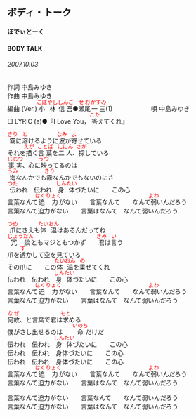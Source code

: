 <style type="text/css">
	ruby{
	    ruby-position: over;
	}
	ruby > rt{font-size: 12px;color:red;}
	p{font:16px;font-size: '楷体'}
</style>
## ボディ・トーク
#### ぼでぃとーく
#### BODY TALK
###### 2007.10.03

作詞     中島みゆき　　　　　   
作曲      中島みゆき  　　　   
編曲 (Ver.) <ruby><rb>小林</rb><rp>(</rp><rt>こばやし</rt><rp>)</rp></ruby><ruby><rb>信吾</rb><rp>(</rp><rt>しんご</rt><rp>)</rp></ruby>●<ruby><rb>瀬尾</rb><rp>(</rp><rt>せお</rt><rp>)</rp></ruby><ruby><rb>一三</rb><rp>(</rp><rt>かずみ</rt><rp>)</rp></ruby>(1)　　　　　　
唄     中島みゆき      
□ LYRIC (a)●『I Love You， <ruby><rb>答</rb><rp>(</rp><rt>こた</rt><rp>)</rp></ruby>えてくれ』   

<ruby><rb>霧</rb><rp>(</rp><rt>きり</rt><rp>)</rp></ruby>に<ruby><rb>溶</rb><rp>(</rp><rt>と</rt><rp>)</rp></ruby>けるように<ruby><rb>波</rb><rp>(</rp><rt>なみ</rt><rp>)</rp></ruby>が<ruby><rb>寄</rb><rp>(</rp><rt>よ</rt><rp>)</rp></ruby>せている   
それを<ruby><rb>描</rb><rp>(</rp><rt>えが</rt><rp>)</rp></ruby>く<ruby><rb>言葉</rb><rp>(</rp><rt>ことば</rt><rp>)</rp></ruby>を<ruby><rb>二人</rb><rp>(</rp><rt>ににん</rt><rp>)</rp></ruby>、<ruby><rb>探</rb><rp>(</rp><rt>さが</rt><rp>)</rp></ruby>している   
<ruby><rb>事実</rb><rp>(</rp><rt>じじつ</rt><rp>)</rp></ruby>、心に<ruby><rb>映</rb><rp>(</rp><rt>うつ</rt><rp>)</rp></ruby>ってるのは   
<ruby><rb>海</rb><rp>(</rp><rt>うみ</rt><rp>)</rp></ruby>なんかでも<ruby><rb>霧</rb><rp>(</rp><rt>きり</rt><rp>)</rp></ruby>なんかでもないのにさ   
<ruby><rb>伝</rb><rp>(</rp><rt>つた</rt><rp>)</rp></ruby>われ　伝われ　<ruby><rb>身体</rb><rp>(</rp><rt>しんたい</rt><rp>)</rp></ruby>づたいに　　この心   
言葉なんて<ruby><rb>迫力</rb><rp>(</rp><rt>はくりょく</rt><rp>)</rp></ruby>がない　　言葉なんて　　なんて<ruby><rb>弱</rb><rp>(</rp><rt>よわ</rt><rp>)</rp></ruby>いんだろう   
言葉なんて迫力がない　　言葉はなんて　なんて弱いんだろう   
   
<ruby><rb>爪</rb><rp>(</rp><rt>つめ</rt><rp>)</rp></ruby>にさえも<ruby><rb>体温</rb><rp>(</rp><rt>たいおん</rt><rp>)</rp></ruby>はあるんだってね   
<ruby><rb>冗談</rb><rp>(</rp><rt>じょうだん</rt><rp>)</rp></ruby>ともマジともつかず　　<ruby><rb>君</rb><rp>(</rp><rt>きみ</rt><rp>)</rp></ruby>は<ruby><rb>言</rb><rp>(</rp><rt>い</rt><rp>)</rp></ruby>う   
爪を<ruby><rb>透</rb><rp>(</rp><rt>す</rt><rp>)</rp></ruby>かして空を見ている   
その爪に　　この<ruby><rb>体温</rb><rp>(</rp><rt>たいおん</rt><rp>)</rp></ruby>を<ruby><rb>乗</rb><rp>(</rp><rt>の</rt><rp>)</rp></ruby>せてくれ   
伝われ　伝われ　<ruby><rb>身体</rb><rp>(</rp><rt>しんたい</rt><rp>)</rp></ruby>づたいに　　この心   
言葉なんて<ruby><rb>迫力</rb><rp>(</rp><rt>はくりょく</rt><rp>)</rp></ruby>がない　　言葉なんて　　なんて<ruby><rb>弱</rb><rp>(</rp><rt>よわ</rt><rp>)</rp></ruby>いんだろう   
言葉なんて迫力がない　　言葉はなんて　なんて弱いんだろう   
   
<ruby><rb>何故</rb><rp>(</rp><rt>なぜ</rt><rp>)</rp></ruby>、と言葉で君は<ruby><rb>求</rb><rp>(</rp><rt>もと</rt><rp>)</rp></ruby>める   
僕がさし出せるのは　　<ruby><rb>命</rb><rp>(</rp><rt>いのち</rt><rp>)</rp></ruby>だけだ   
伝われ　伝われ　<ruby><rb>身体</rb><rp>(</rp><rt>しんたい</rt><rp>)</rp></ruby>づたいに　　この心   
伝われ　伝われ　身体づたいに　　この心   
伝われ　伝われ　身体づたいに　　この心   
言葉なんて<ruby><rb>迫力</rb><rp>(</rp><rt>はくりょく</rt><rp>)</rp></ruby>がない　　言葉なんて　　なんて<ruby><rb>弱</rb><rp>(</rp><rt>よわ</rt><rp>)</rp></ruby>いんだろう   
言葉なんて迫力がない　　言葉はなんて　なんて弱いんだろう   
   
言葉なんて迫力がない　　言葉なんて　　なんて弱いんだろう   
言葉なんて迫力がない　　言葉はなんて　なんて弱いんだろう   